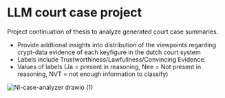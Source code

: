 # LLM court case project
Project continuation of thesis to analyze generated court case summaries. 
- Provide addtional insights into distribution of the viewpoints regarding crypt-data evidence of each keyfigure in the dutch court system
- Labels include Trustworthiness/Lawfullness/Convincing Evidence.
- Values of labels (Ja = present in reasoning, Nee = Not present in reasoning, NVT = not enough information to classify)



![Nl-case-analyzer drawio (1)](https://github.com/user-attachments/assets/98659a6b-309f-4a0d-97a4-346c1837656d)
